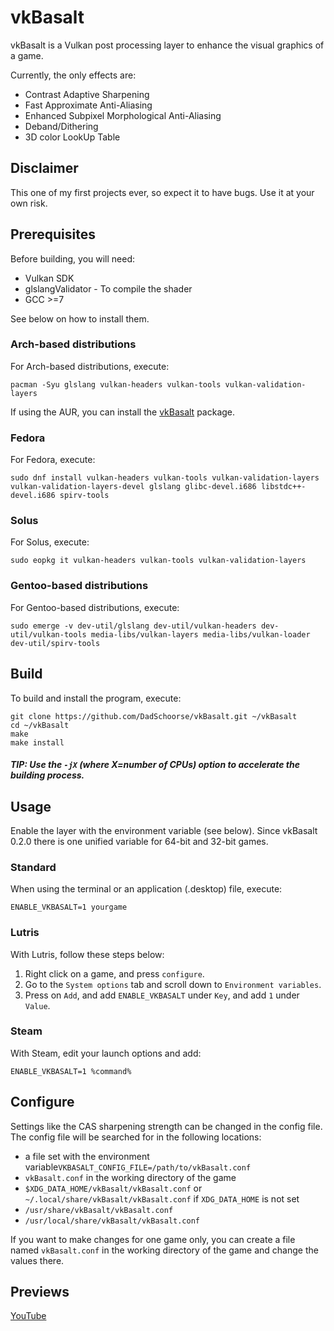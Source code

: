 # vkBasalt
vkBasalt is a Vulkan post processing layer to enhance the visual graphics of a game.

Currently, the only effects are:
- Contrast Adaptive Sharpening 
- Fast Approximate Anti-Aliasing
- Enhanced Subpixel Morphological Anti-Aliasing
- Deband/Dithering
- 3D color LookUp Table

## Disclaimer
This one of my first projects ever, so expect it to have bugs. Use it at your own risk.

## Prerequisites
Before building, you will need:
- Vulkan SDK
- glslangValidator - To compile the shader
- GCC >=7

See below on how to install them.

### Arch-based distributions
For Arch-based distributions, execute:
```
pacman -Syu glslang vulkan-headers vulkan-tools vulkan-validation-layers
```
If using the AUR, you can install the [vkBasalt](https://aur.archlinux.org/packages/?O=0&K=vkbasalt) package.
### Fedora
For Fedora, execute:
```
sudo dnf install vulkan-headers vulkan-tools vulkan-validation-layers vulkan-validation-layers-devel glslang glibc-devel.i686 libstdc++-devel.i686 spirv-tools
```
### Solus
For Solus, execute:
```
sudo eopkg it vulkan-headers vulkan-tools vulkan-validation-layers
```
### Gentoo-based distributions
For Gentoo-based distributions, execute:
```
sudo emerge -v dev-util/glslang dev-util/vulkan-headers dev-util/vulkan-tools media-libs/vulkan-layers media-libs/vulkan-loader dev-util/spirv-tools
```
## Build
To build and install the program, execute:
```
git clone https://github.com/DadSchoorse/vkBasalt.git ~/vkBasalt
cd ~/vkBasalt
make
make install
```
##### TIP: Use the `-jX` (where X=number of CPUs) option to accelerate the building process.

## Usage
Enable the layer with the environment variable (see below). Since vkBasalt 0.2.0 there is one unified variable for 64-bit and 32-bit games.

### Standard
When using the terminal or an application (.desktop) file, execute:
```
ENABLE_VKBASALT=1 yourgame
```

### Lutris
With Lutris, follow these steps below:
1. Right click on a game, and press `configure`.
2. Go to the `System options` tab and scroll down to `Environment variables`.
3. Press on `Add`, and add `ENABLE_VKBASALT` under `Key`, and add `1` under `Value`.

### Steam
With Steam, edit your launch options and add:
```
ENABLE_VKBASALT=1 %command% 
```

## Configure

Settings like the CAS sharpening strength can be changed in the config file.
The config file will be searched for in the following locations:
* a file set with the environment variable`VKBASALT_CONFIG_FILE=/path/to/vkBasalt.conf`
* `vkBasalt.conf` in the working directory of the game
* `$XDG_DATA_HOME/vkBasalt/vkBasalt.conf` or `~/.local/share/vkBasalt/vkBasalt.conf` if `XDG_DATA_HOME` is not set
* `/usr/share/vkBasalt/vkBasalt.conf`
* `/usr/local/share/vkBasalt/vkBasalt.conf`

If you want to make changes for one game only, you can create a file named `vkBasalt.conf` in the working directory of the game and change the values there.

## Previews
[YouTube](https://www.youtube.com/watch?v=hSlaGkbTRi8)
